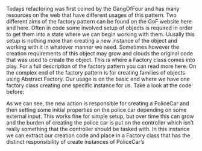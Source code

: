 Todays refactoring was first coined by the GangOfFour and has many resources on the web that have different usages of this pattern. Two different aims of the factory pattern can be found on the GoF website here and here.
Often in code some involved setup of objects is required in order to get them into a state where we can begin working with them. Uusally this setup is nothing more than creating a new instance of the object and working with it in whatever manner we need. Sometimes however the creation requirements of this object may grow and clouds the original code that was used to create the object. This is where a Factory class comes into play. For a full description of the factory pattern you can read more here. On the complex end of the factory pattern is for creating families of objects using Abstract Factory. Our usage is on the basic end where we have one factory class creating one specific instance for us.
 Take a look at the code before:
 
 
 As we can see, the new action is responsible 
 for creating a PoliceCar and then setting some initial 
 properties on the police car depending on some external input. 
 This works fine for simple setup, 
 but over time this can grow and the burden of 
 creating the police car is put on the controller 
 which isn’t really something that the controller 
 should be tasked with. 
 In this instance we can extract our creation code and
 place in a Factory class that has the distinct responsibility 
 of create instances of PoliceCar’s
